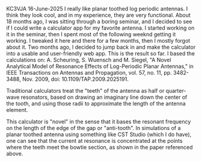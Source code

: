 KC3VJA 16-June-2025
I really like planar toothed log periodic antennas. I think they look cool, and in my experience, they are very functional. 
About 18 months ago, I was sitting through a boring seminar, and I decided to see if I could write a calculator app for my favorite antenna.
I started working on it in the seminar, then I spent most of the following weeknd getting it working. I tweaked it here and there for a few months, then I mostly forgot about it.
Two months ago, I decided to jump back in and make the calculator into a usable and user-friendly web app. This is the result so far.
I based the calculations on: A. Scheuring, S. Wuensch and M. Siegel, "A Novel Analytical Model of Resonance Effects of Log-Periodic Planar Antennas," 
in IEEE Transactions on Antennas and Propagation, vol. 57, no. 11, pp. 3482-3488, Nov. 2009, doi: 10.1109/TAP.2009.2025191.

Traditional calculators treat the "teeth" of the antenna as half or quarter-wave resonators, based on drawing an imaginary line down the center of the tooth, and 
using those radii to approximate the length of the antenna element. 

This calculator is "novel" in the sense that it bases the resonant frequency on the length of the edge of the gap or "anti-tooth". In simulations of 
a planar toothed antenna using something like CST Studio (which I do have), one can see that the current at resonance is concentrated at the points
where the teeth meet the bowtie section, as shown in the paper referenced above. 





 
